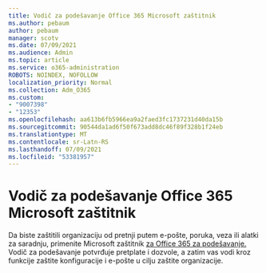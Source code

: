 ```yaml
---
title: Vodič za podešavanje Office 365 Microsoft zaštitnik
ms.author: pebaum
author: pebaum
manager: scotv
ms.date: 07/09/2021
ms.audience: Admin
ms.topic: article
ms.service: o365-administration
ROBOTS: NOINDEX, NOFOLLOW
localization_priority: Normal
ms.collection: Adm_O365
ms.custom:
- "9007398"
- "12353"
ms.openlocfilehash: aa613b6fb5966ea9a2faed3fc1737231d40da15b
ms.sourcegitcommit: 90544da1ad6f50f673add8dc46f89f328b1f24eb
ms.translationtype: MT
ms.contentlocale: sr-Latn-RS
ms.lasthandoff: 07/09/2021
ms.locfileid: "53381957"
---
```

# <a name="microsoft-defender-for-office-365-setup-guide"></a>Vodič za podešavanje Office 365 Microsoft zaštitnik

Da biste zaštitili organizaciju od pretnji putem e-pošte, poruka, veza ili alatki za saradnju, primenite Microsoft zaštitnik [za Office 365 za podešavanje.](https://admin.microsoft.com/adminportal/home#/modernonboarding/office365advancedthreatprotectionadvisor) Vodič za podešavanje potvrđuje pretplate i dozvole, a zatim vas vodi kroz funkcije zaštite konfiguracije i e-pošte u cilju zaštite organizacije.